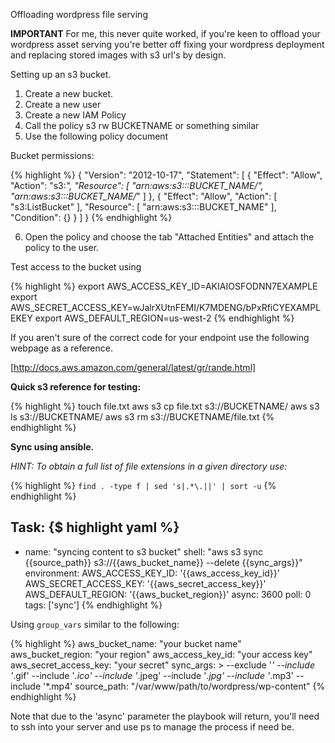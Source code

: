 Offloading wordpress file serving

**IMPORTANT**
For me, this never quite worked, if you're keen to offload your wordpress asset serving you're better off fixing your wordpress deployment and replacing stored images with s3 url's by design.


Setting up an s3 bucket.

1. Create a new bucket.
2. Create a new user 
3. Create a new IAM Policy
4. Call the policy s3 rw BUCKETNAME or something similar
5. Use the following policy document

Bucket permissions:

{% highlight %}
{
    "Version": "2012-10-17",
    "Statement": [
        {
            "Effect": "Allow",
            "Action": "s3:*",
            "Resource": [
                "arn:aws:s3:::BUCKET_NAME/",
                "arn:aws:s3:::BUCKET_NAME/*"
            ]
        },
        {
            "Effect": "Allow",
            "Action": [
                "s3:ListBucket"
            ],
            "Resource": [
                "arn:aws:s3:::BUCKET_NAME"
            ],
            "Condition": {}
        }
    ]
}
{% endhighlight %}

6. Open the policy and choose the tab "Attached Entities" and attach the policy to the user.

Test access to the bucket using 

{% highlight %}
export AWS_ACCESS_KEY_ID=AKIAIOSFODNN7EXAMPLE
export AWS_SECRET_ACCESS_KEY=wJalrXUtnFEMI/K7MDENG/bPxRfiCYEXAMPLEKEY
export AWS_DEFAULT_REGION=us-west-2
{% endhighlight %}

If you aren't sure of the correct code for your endpoint use the following webpage as a reference.

[http://docs.aws.amazon.com/general/latest/gr/rande.html]

**Quick s3 reference for testing:**

{% highlight %}
touch file.txt
aws s3 cp file.txt s3://BUCKETNAME/
aws s3 ls s3://BUCKETNAME/
aws s3 rm s3://BUCKETNAME/file.txt
{% endhighlight %}


**Sync using ansible.**

*HINT: To obtain a full list of file extensions in a given directory use:*

{% highlight %}
 `find . -type f | sed 's|.*\.||' | sort -u`
{% endhighlight %}

Task:
{$ highlight yaml %}
---
- name: "syncing content to s3 bucket"
  shell: "aws s3 sync {{source_path}} s3://{{aws_bucket_name}} --delete {{sync_args}}"
  environment:
    AWS_ACCESS_KEY_ID: '{{aws_access_key_id}}'
    AWS_SECRET_ACCESS_KEY: '{{aws_secret_access_key}}'
    AWS_DEFAULT_REGION: '{{aws_bucket_region}}'
  async: 3600
  poll: 0
  tags: ['sync']
{% endhighlight %}

Using `group_vars` similar to the following:

{% highlight %}
aws_bucket_name: "your bucket name"
aws_bucket_region: "your region"
aws_access_key_id: "your access key"
aws_secret_access_key: "your secret"
sync_args: >
    --exclude '*' 
    --include '*.gif' 
    --include '*.ico' 
    --include '*.jpeg' 
    --include '*.jpg' 
    --include '*.mp3' 
    --include '*.mp4' 
source_path: "/var/www/path/to/wordpress/wp-content"
{% endhighlight %}

Note that due to the 'async' parameter the playbook will return, you'll need to ssh into your server and use ps to manage the process if need be.
